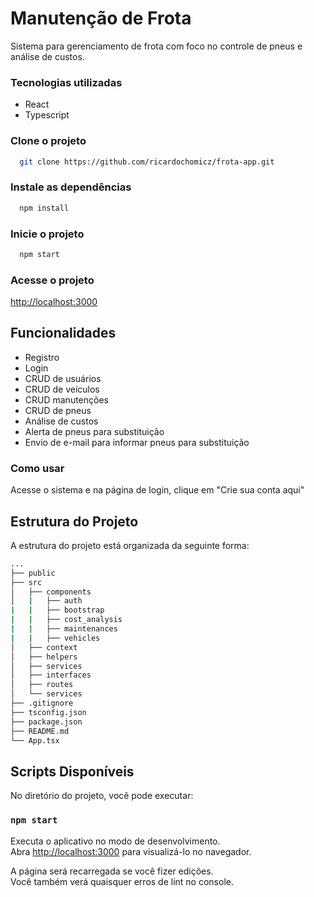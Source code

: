 # Manutenção de Frota

Sistema para gerenciamento de frota com foco no controle de pneus e análise de custos.

### Tecnologias utilizadas
- React
- Typescript

### Clone o projeto
```bash
  git clone https://github.com/ricardochomicz/frota-app.git
```

### Instale as dependências
```bash
  npm install
```

### Inicie o projeto
```bash
  npm start
```

### Acesse o projeto
[http://localhost:3000](http://localhost:3000)

## Funcionalidades
- Registro
- Login
- CRUD de usuários
- CRUD de veículos
- CRUD manutenções
- CRUD de pneus
- Análise de custos
- Alerta de pneus para substituição
- Envio de e-mail para informar pneus para substituição

### Como usar

Acesse o sistema e na página de login, clique em "Crie sua conta aqui"

## Estrutura do Projeto

A estrutura do projeto está organizada da seguinte forma:

```bash
...
├── public
├── src
│   ├── components
│   |   ├── auth
|   |   ├── bootstrap
|   |   ├── cost_analysis
|   |   ├── maintenances
|   |   ├── vehicles
│   ├── context
│   ├── helpers
│   ├── services
│   ├── interfaces
│   ├── routes
│   └── services
├── .gitignore
├── tsconfig.json
├── package.json
├── README.md
└── App.tsx
```


## Scripts Disponíveis

No diretório do projeto, você pode executar:

### `npm start`

Executa o aplicativo no modo de desenvolvimento.\
Abra [http://localhost:3000](http://localhost:3000) para visualizá-lo no navegador.

A página será recarregada se você fizer edições.\
Você também verá quaisquer erros de lint no console.


